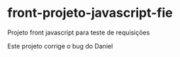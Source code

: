 # front-projeto-javascript-fie
Projeto front javascript para teste de requisições

Este projeto corrige o bug do Daniel
